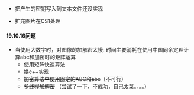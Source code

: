 - 把产生的密钥写入到文本文件还没实现

- 扩充图片在CS1处理

#### 19.10.16问题

- 当使用大数字时，对图像的加解密太慢: 时间主要消耗在使用中国同余定理计算abc和加密时的矩阵运算
    - 使用矩阵快速算法
    - 换c++实现
    - ~~加密算法中使用固定的ABC和abc~~（不可行）
    - ~~多线程加解密~~ （尝试了一下，不成功，自己太菜。。。。）
